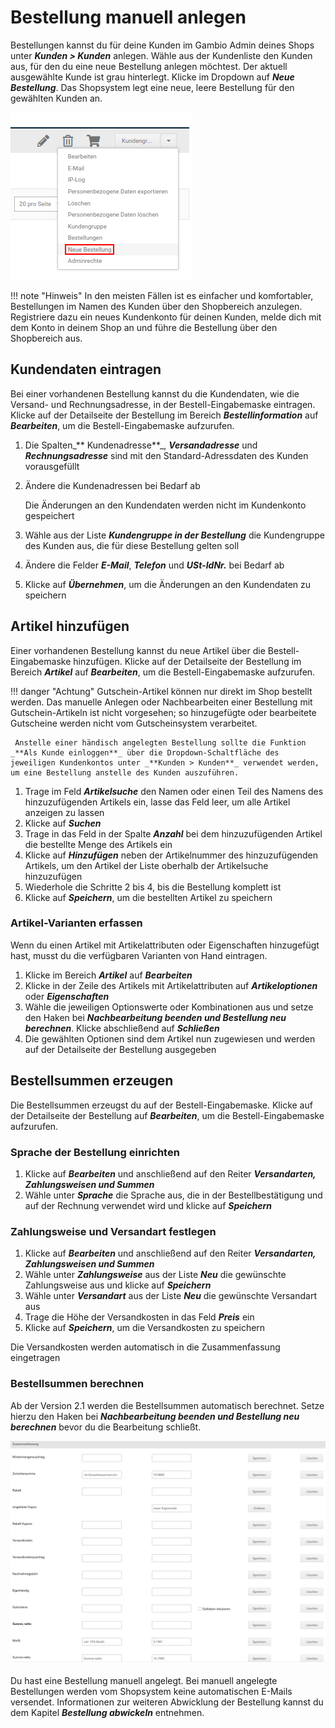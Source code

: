 # Bestellung manuell anlegen

Bestellungen kannst du für deine Kunden im Gambio Admin deines Shops unter _**Kunden \> Kunden**_ anlegen. Wähle aus der Kundenliste den Kunden aus, für den du eine neue Bestellung anlegen möchtest. Der aktuell ausgewählte Kunde ist grau hinterlegt. Klicke im Dropdown auf _**Neue Bestellung**_. Das Shopsystem legt eine neue, leere Bestellung für den gewählten Kunden an.

![](../Bilder/Bestellungen_BestellungManuellAnlegen_DropdownSchaltflaeche__NeueBestellung.png "Dropdown-Schaltfläche")

!!! note "Hinweis" 
	 In den meisten Fällen ist es einfacher und komfortabler, Bestellungen im Namen des Kunden über den Shopbereich anzulegen. Registriere dazu ein neues Kundenkonto für deinen Kunden, melde dich mit dem Konto in deinem Shop an und führe die Bestellung über den Shopbereich aus.

## Kundendaten eintragen

Bei einer vorhandenen Bestellung kannst du die Kundendaten, wie die Versand- und Rechnungsadresse, in der Bestell-Eingabemaske eintragen. Klicke auf der Detailseite der Bestellung im Bereich _**Bestellinformation**_ auf _**Bearbeiten**_, um die Bestell-Eingabemaske aufzurufen.

1.  Die Spalten_** Kundenadresse**_, _**Versandadresse**_ und _**Rechnungsadresse**_ sind mit den Standard-Adressdaten des Kunden vorausgefüllt
2.  Ändere die Kundenadressen bei Bedarf ab

    Die Änderungen an den Kundendaten werden nicht im Kundenkonto gespeichert

3.  Wähle aus der Liste _**Kundengruppe in der Bestellung**_ die Kundengruppe des Kunden aus, die für diese Bestellung gelten soll
4.  Ändere die Felder _**E-Mail**_, _**Telefon**_ und _**USt-IdNr.**_ bei Bedarf ab
5.  Klicke auf _**Übernehmen**_, um die Änderungen an den Kundendaten zu speichern


## Artikel hinzufügen

Einer vorhandenen Bestellung kannst du neue Artikel über die Bestell-Eingabemaske hinzufügen. Klicke auf der Detailseite der Bestellung im Bereich _**Artikel**_ auf _**Bearbeiten**_, um die Bestell-Eingabemaske aufzurufen.

!!! danger "Achtung"
	 Gutschein-Artikel können nur direkt im Shop bestellt werden. Das manuelle Anlegen oder Nachbearbeiten einer Bestellung mit Gutschein-Artikeln ist nicht vorgesehen; so hinzugefügte oder bearbeitete Gutscheine werden nicht vom Gutscheinsystem verarbeitet.

	 Anstelle einer händisch angelegten Bestellung sollte die Funktion _**Als Kunde einloggen**_ über die Dropdown-Schaltfläche des jeweiligen Kundenkontos unter _**Kunden > Kunden**_ verwendet werden, um eine Bestellung anstelle des Kunden auszuführen.

1.  Trage im Feld _**Artikelsuche**_ den Namen oder einen Teil des Namens des hinzuzufügenden Artikels ein, lasse das Feld leer, um alle Artikel anzeigen zu lassen
2.  Klicke auf _**Suchen**_
3.  Trage in das Feld in der Spalte _**Anzahl**_ bei dem hinzuzufügenden Artikel die bestellte Menge des Artikels ein
4.  Klicke auf _**Hinzufügen**_ neben der Artikelnummer des hinzuzufügenden Artikels, um den Artikel der Liste oberhalb der Artikelsuche hinzuzufügen
5.  Wiederhole die Schritte 2 bis 4, bis die Bestellung komplett ist
6.  Klicke auf _**Speichern**_, um die bestellten Artikel zu speichern

### Artikel-Varianten erfassen

Wenn du einen Artikel mit Artikelattributen oder Eigenschaften hinzugefügt hast, musst du die verfügbaren Varianten von Hand eintragen.

1.  Klicke im Bereich _**Artikel**_ auf _**Bearbeiten**_
2.  Klicke in der Zeile des Artikels mit Artikelattributen auf _**Artikeloptionen**_ oder _**Eigenschaften**_
3.  Wähle die jeweiligen Optionswerte oder Kombinationen aus und setze den Haken bei _**Nachbearbeitung beenden und Bestellung neu berechnen**_. Klicke abschließend auf _**Schließen**_
4.  Die gewählten Optionen sind dem Artikel nun zugewiesen und werden auf der Detailseite der Bestellung ausgegeben

## Bestellsummen erzeugen

Die Bestellsummen erzeugst du auf der Bestell-Eingabemaske. Klicke auf der Detailseite der Bestellung auf _**Bearbeiten**_, um die Bestell-Eingabemaske aufzurufen.

### Sprache der Bestellung einrichten

1.  Klicke auf _**Bearbeiten**_ und anschließend auf den Reiter _**Versandarten, Zahlungsweisen und Summen**_
2.  Wähle unter _**Sprache**_ die Sprache aus, die in der Bestellbestätigung und auf der Rechnung verwendet wird und klicke auf _**Speichern**_

### Zahlungsweise und Versandart festlegen

1.  Klicke auf _**Bearbeiten**_ und anschließend auf den Reiter _**Versandarten, Zahlungsweisen und Summen**_
2.  Wähle unter _**Zahlungsweise**_ aus der Liste _**Neu**_ die gewünschte Zahlungsweise aus und klicke auf _**Speichern**_
3.  Wähle unter _**Versandart**_ aus der Liste _**Neu**_ die gewünschte Versandart aus
4.  Trage die Höhe der Versandkosten in das Feld _**Preis**_ ein
5.  Klicke auf _**Speichern**_, um die Versandkosten zu speichern

Die Versandkosten werden automatisch in die Zusammenfassung eingetragen

### Bestellsummen berechnen

Ab der Version 2.1 werden die Bestellsummen automatisch berechnet. Setze hierzu den Haken bei _**Nachbearbeitung beenden und Bestellung neu berechnen**_ bevor du die Bearbeitung schließt.

![](../Bilder/Abb186_BestellsummenInDerBestellnachbearbeitung.png "Bestellsummen in der Bestellnachbearbeitung")

Du hast eine Bestellung manuell angelegt. Bei manuell angelegte Bestellungen werden vom Shopsystem keine automatischen E-Mails versendet. Informationen zur weiteren Abwicklung der Bestellung kannst du dem Kapitel _**Bestellung abwickeln**_ entnehmen.